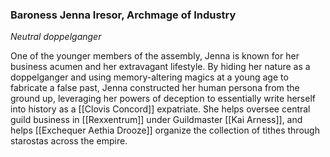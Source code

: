 ### Baroness Jenna Iresor, Archmage of Industry

_Neutral doppelganger_

One of the younger members of the assembly, Jenna is known for her business acumen and her extravagant lifestyle. By hiding her nature as a doppelganger and using memory-altering magics at a young age to fabricate a false past, Jenna constructed her human persona from the ground up, leveraging her powers of deception to essentially write herself into history as a [[Clovis Concord]] expatriate. She helps oversee central guild business in [[Rexxentrum]] under Guildmaster [[Kai Arness]], and helps [[Exchequer Aethia Drooze]] organize the collection of tithes through starostas across the empire.